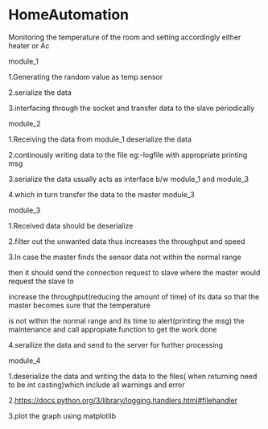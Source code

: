 # HomeAutomation

Monitoring the temperature of the room and setting accordingly either heater or Ac

module_1

1.Generating the random value as temp sensor 

2.serialize the data

3.interfacing through the socket and transfer data to the slave periodically 

module_2

1.Receiving the data from module_1 deserialize the data

2.continously writing data to the file eg:-logfile with appropriate printing msg

3.serialize the data usually acts as interface b/w module_1 and module_3

4.which in turn transfer the data to the master module_3

module_3

1.Received data should be deserialize

2.filter out the unwanted data thus increases the throughput and speed

3.In case the master finds the sensor data not within the normal range 

  then it should send the connection request to slave where the master would request the slave to

  increase the throughput(reducing the amount of time) of its data so that the master becomes sure that the temperature 

  is not within the normal range and its time to alert(printing the msg) the maintenance and call appropiate function to get the work done

4.serailize the data and send to the server for further processing 

module_4

1.deserialize the data and writing the data to the files( when returning need to be int casting)which include all warnings and error

2.https://docs.python.org/3/library/logging.handlers.html#filehandler

3.plot the graph using matplotlib

